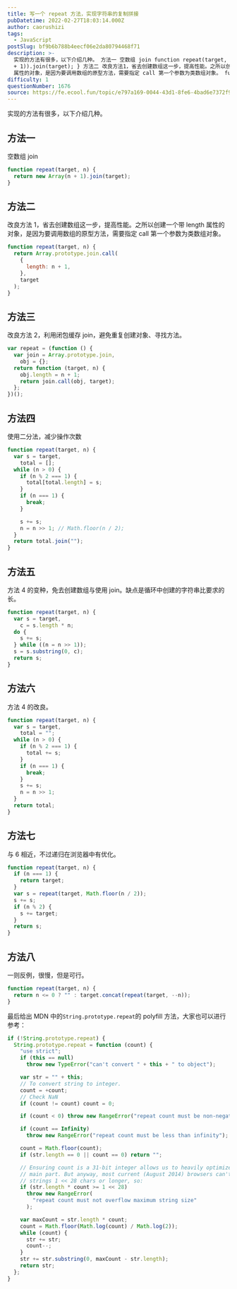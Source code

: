 ```yaml
---
title: 写一个 repeat 方法，实现字符串的复制拼接
pubDatetime: 2022-02-27T18:03:14.000Z
author: caorushizi
tags:
  - JavaScript
postSlug: bf9b6b788b4eecf06e2da80794468f71
description: >-
  实现的方法有很多，以下介绍几种。 方法一 空数组 join function repeat(target, n) { return (new Array(n
  + 1)).join(target); } 方法二 改良方法1，省去创建数组这一步，提高性能。之所以创建一个带 length
  属性的对象，是因为要调用数组的原型方法，需要指定 call 第一个参数为类数组对象。 function repeat
difficulty: 1
questionNumber: 1676
source: https://fe.ecool.fun/topic/e797a169-0044-43d1-8fe6-4bad6e7372f9
---
```


实现的方法有很多，以下介绍几种。

## 方法一

空数组 join

```js
function repeat(target, n) {
  return new Array(n + 1).join(target);
}
```

## 方法二

改良方法 1，省去创建数组这一步，提高性能。之所以创建一个带 length 属性的对象，是因为要调用数组的原型方法，需要指定 call 第一个参数为类数组对象。

```js
function repeat(target, n) {
  return Array.prototype.join.call(
    {
      length: n + 1,
    },
    target
  );
}
```

## 方法三

改良方法 2，利用闭包缓存 join，避免重复创建对象、寻找方法。

```js
var repeat = (function () {
  var join = Array.prototype.join,
    obj = {};
  return function (target, n) {
    obj.length = n + 1;
    return join.call(obj, target);
  };
})();
```

## 方法四

使用二分法，减少操作次数

```js
function repeat(target, n) {
  var s = target,
    total = [];
  while (n > 0) {
    if (n % 2 === 1) {
      total[total.length] = s;
    }
    if (n === 1) {
      break;
    }

    s += s;
    n = n >> 1; // Math.floor(n / 2);
  }
  return total.join("");
}
```

## 方法五

方法 4 的变种，免去创建数组与使用 join。缺点是循环中创建的字符串比要求的长。

```js
function repeat(target, n) {
  var s = target,
    c = s.length * n;
  do {
    s += s;
  } while ((n = n >> 1));
  s = s.substring(0, c);
  return s;
}
```

## 方法六

方法 4 的改良。

```js
function repeat(target, n) {
  var s = target,
    total = "";
  while (n > 0) {
    if (n % 2 === 1) {
      total += s;
    }
    if (n === 1) {
      break;
    }
    s += s;
    n = n >> 1;
  }
  return total;
}
```

## 方法七

与 6 相近，不过递归在浏览器中有优化。

```js
function repeat(target, n) {
  if (n === 1) {
    return target;
  }
  var s = repeat(target, Math.floor(n / 2));
  s += s;
  if (n % 2) {
    s += target;
  }
  return s;
}
```

## 方法八

一则反例，很慢，但是可行。

```js
function repeat(target, n) {
  return n <= 0 ? "" : target.concat(repeat(target, --n));
}
```

最后给出 MDN 中的`String.prototype.repeat`的 polyfill 方法，大家也可以进行参考：

```js
if (!String.prototype.repeat) {
  String.prototype.repeat = function (count) {
    "use strict";
    if (this == null)
      throw new TypeError("can't convert " + this + " to object");

    var str = "" + this;
    // To convert string to integer.
    count = +count;
    // Check NaN
    if (count != count) count = 0;

    if (count < 0) throw new RangeError("repeat count must be non-negative");

    if (count == Infinity)
      throw new RangeError("repeat count must be less than infinity");

    count = Math.floor(count);
    if (str.length == 0 || count == 0) return "";

    // Ensuring count is a 31-bit integer allows us to heavily optimize the
    // main part. But anyway, most current (August 2014) browsers can't handle
    // strings 1 << 28 chars or longer, so:
    if (str.length * count >= 1 << 28)
      throw new RangeError(
        "repeat count must not overflow maximum string size"
      );

    var maxCount = str.length * count;
    count = Math.floor(Math.log(count) / Math.log(2));
    while (count) {
      str += str;
      count--;
    }
    str += str.substring(0, maxCount - str.length);
    return str;
  };
}
```
